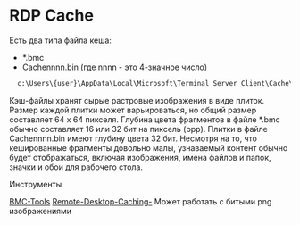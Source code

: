 # RDP Cache

Есть два типа файла кеша:
- *.bmc
- Cachennnn.bin (где nnnn - это 4-значное число)

```cmd
  c:\Users\{user}\AppData\Local\Microsoft\Terminal Server Client\Cache\
```

Кэш-файлы хранят сырые растровые изображения в виде плиток. Размер каждой плитки может варьироваться, но общий размер составляет 64 x 64 пикселя. Глубина цвета фрагментов в файле *.bmc обычно составляет 16 или 32 бит на пиксель (bpp). Плитки в файле Cachennnn.bin имеют глубину цвета 32 бит. Несмотря на то, что кешированные фрагменты довольно малы, узнаваемый контент обычно будет отображаться, включая изображения, имена файлов и папок, значки и обои для рабочего стола.

Инструменты

[BMC-Tools](https://github.com/ANSSI-FR/bmc-tools)
[Remote-Desktop-Caching-](https://github.com/Viralmaniar/Remote-Desktop-Caching-?fbclid=IwAR3Zl8NH2FWieiGmCcmn4frajE3l03_3QknTjL5EHB4kUbZ7vaE8JjIrYkw) Может работать с битыми png изображениями
